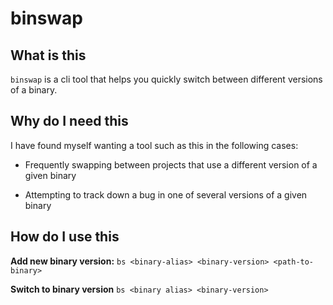 # binswap

## What is this

`binswap` is a cli tool that helps you quickly switch between different versions of a binary.

## Why do I need this

I have found myself wanting a tool such as this in the following cases:

- Frequently swapping between projects that use a different version of a given binary

- Attempting to track down a bug in one of several versions of a given binary

## How do I use this

**Add new binary version:**
`bs <binary-alias> <binary-version> <path-to-binary>`

**Switch to binary version**
`bs <binary alias> <binary-version>`
